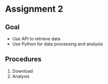 # Assignment 2

## Goal

- Use API to retrieve data
- Use Python for data processing and analysis


## Procedures

1. Download
2. Analysis